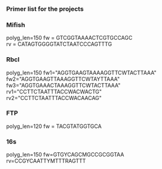 ### Primer list for the projects

### Mifish
polyg_len=150
fw = GTCGGTAAAACTCGTGCCAGC	
rv = CATAGTGGGGTATCTAATCCCAGTTTG

### Rbcl
polyg_len=150
fw1="AGGTGAAGTAAAAGGTTCWTACTTAAA"
fw2="AGGTGAAGTTAAAGGTTCWTAYTTAAA"
fw3="AGGTGAAACTAAAGGTTCWTACTTAAA"
rv1="CCTTCTAATTTACCWACWACTG"
rv2="CCTTCTAATTTACCWACAACAG"

### FTP
polyg_len=120
fw = TACGTATGGTGCA

### 16s
polyg_len=150
fw=GTGYCAGCMGCCGCGGTAA	
rv=CCGYCAATTYMTTTRAGTTT